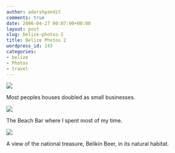 ```yaml
---
author: adarshpandit
comments: true
date: 2006-04-27 00:07:00+00:00
layout: post
slug: belize-photos-2
title: Belize Photos 2
wordpress_id: 143
categories:
- belize
- Photos
- travel
---
```


[![](http://photos1.blogger.com/blogger/5119/270/320/IMG_3867.jpg)](http://photos1.blogger.com/blogger/5119/270/640/IMG_3867.jpg)

Most peoples houses doubled as small businesses.

[![](http://photos1.blogger.com/blogger/5119/270/320/IMG_3875.jpg)](http://photos1.blogger.com/blogger/5119/270/640/IMG_3875.jpg)

The Beach Bar where I spent most of my time.

[![](http://photos1.blogger.com/blogger/5119/270/320/IMG_3884.jpg)](http://photos1.blogger.com/blogger/5119/270/640/IMG_3884.jpg)

A view of the national treasure, Belikin Beer, in its natural habitat.
